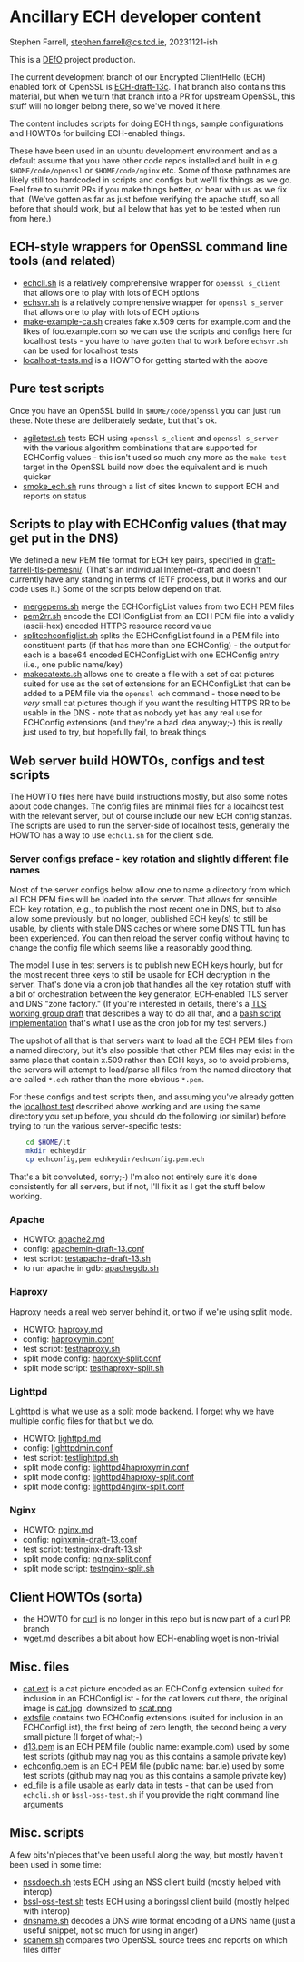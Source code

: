 # Ancillary ECH developer content

Stephen Farrell, stephen.farrell@cs.tcd.ie, 20231121-ish

This is a [DEfO](https://defo.ie) project production.

The current development branch of our Encrypted ClientHello (ECH) enabled fork
of OpenSSL is
[ECH-draft-13c](https://github.com/sftcd/openssl/tree/ECH-draft-13c). That
branch also contains this material, but when we turn that branch into a PR for
upstream OpenSSL, this stuff will no longer belong there, so we've moved it
here.

The content includes scripts for doing ECH things, sample configurations and
HOWTOs for building ECH-enabled things.

These have been used in an ubuntu development environment and as a default
assume that you have other code repos installed and built in e.g.
``$HOME/code/openssl`` or ``$HOME/code/nginx`` etc. Some of those pathnames are
likely still too hardcoded in scripts and configs but we'll fix things as we
go.  Feel free to submit PRs if you make things better, or bear with us as we
fix that. (We've gotten as far as just before verifying the apache stuff, so
all before that should work, but all below that has yet to be tested when run
from here.)

## ECH-style wrappers for OpenSSL command line tools (and related)

- [echcli.sh](echcli.sh) is a relatively comprehensive wrapper for ``openssl
  s_client`` that allows one to play with lots of ECH options
- [echsvr.sh](echsvr.sh) is a relatively comprehensive wrapper for ``openssl
  s_server`` that allows one to play with lots of ECH options
- [make-example-ca.sh](make-example-ca.sh) creates fake x.509 certs for
  example.com and the likes of foo.example.com so we can use the scripts and
  configs here for localhost tests - you have to have gotten that to work before
  ``echsvr.sh`` can be used for localhost tests
- [localhost-tests.md](localhost-tests.md) is a HOWTO for getting started with
  the above

## Pure test scripts

Once you have an OpenSSL build in ``$HOME/code/openssl`` you can just
run these. Note these are deliberately sedate, but that's ok.

- [agiletest.sh](agiletest.sh) tests ECH using ``openssl s_client`` and
  ``openssl s_server`` with the various algorithm combinations that are
  supported for ECHConfig values - this isn't used so much any more as 
  the ``make test`` target in the OpenSSL build now does the equivalent
  and is much quicker
- [smoke_ech.sh](smoke_ech.sh) runs through a list of sites known to support
  ECH and reports on status

## Scripts to play with ECHConfig values (that may get put in the DNS)

We defined a new PEM file format for ECH key pairs, specified in
[draft-farrell-tls-pemesni/](https://datatracker.ietf.org/doc/draft-farrell-tls-pemesni/).
(That's an individual Internet-draft and doesn't currently have any standing in
terms of IETF process, but it works and our code uses it.) 
Some of the scripts below depend on that.

- [mergepems.sh](mergepems.sh) merge the ECHConfigList values from two ECH PEM
  files
- [pem2rr.sh](pem2rr.sh) encode the ECHConfigList from an ECH PEM file into a
  validly (ascii-hex) encoded HTTPS resource record value
- [splitechconfiglist.sh](splitechconfiglist.sh) splits the ECHConfigList found
  in a PEM file into constituent parts (if that has more than one ECHConfig) -
  the output for each is a base64 encoded ECHConfigList with one ECHConfig entry
  (i.e., one public name/key)
- [makecatexts.sh](makecatexts.sh) allows one to create a file with a set of cat
  pictures suited for use as the set of extensions for an ECHConfigList
  that can be added to a PEM file via the ``openssl ech`` command - those
  need to be *very* small cat pictures though if you want the resulting 
  HTTPS RR to be usable in the DNS - note that as nobody yet has any real use
  for ECHConfig extensions (and they're a bad idea anyway;-) this is really
  just used to try, but hopefully fail, to break things

## Web server build HOWTOs, configs and test scripts

The HOWTO files here have build instructions mostly, but also some notes about
code changes. The config files are minimal files for a localhost test with the
relevant server, but of course include our new ECH config stanzas. The scripts
are used to run the server-side of localhost tests, generally the HOWTO has a
way to use ``echcli.sh`` for the client side.

### Server configs preface - key rotation and slightly different file names

Most of the server configs below allow one to name a directory from which all
ECH PEM files will be loaded into the server. That allows for sensible ECH key
rotation, e.g., to publish the most recent one in DNS, but to also allow some
previously, but no longer, published ECH key(s) to still be usable, by clients
with stale DNS caches or where some DNS TTL fun has been experienced. You can
then reload the server config without having to change the config file which
seems like a reasonably good thing.

The model I use in test servers is to publish new ECH keys hourly, but for the
most recent three keys to still be usable for ECH decryption in the server.
That's done via a cron job that handles all the key rotation stuff with a bit
of orchestration between the key generator, ECH-enabled TLS server and DNS
"zone factory." (If you're interested in details, there's a [TLS working group
draft](https://datatracker.ietf.org/doc/html/draft-ietf-tls-wkech) that
describes a way to do all that, and a [bash script
implementation](https://github.com/sftcd/wkesni/blob/master/wkech-04.sh) that's
what I use as the cron job for my test servers.)

The upshot of all that is that servers want to load all the ECH PEM files from
a named directory, but it's also possible that other PEM files may exist in the
same place that contain x.509 rather than ECH keys, so to avoid problems, the
servers will attempt to load/parse all files from the named directory that are
called ``*.ech`` rather than the more obvious ``*.pem``.

For these configs and test scripts then, and assuming you've already gotten the
[localhost test](localhost-tests.md) described above working and are using the
same directory you setup before, you should do the following (or similar) before
trying to run the various server-specific tests:

```bash
    cd $HOME/lt
    mkdir echkeydir
    cp echconfig,pem echkeydir/echconfig.pem.ech
```

That's a bit convoluted, sorry;-) I'm also not entirely sure it's done
consistently for all servers, but if not, I'll fix it as I get the stuff below
working.

### Apache

- HOWTO: [apache2.md](apache2.md)
- config: [apachemin-draft-13.conf](apachemin-draft-13.conf)
- test script: [testapache-draft-13.sh](testapache-draft-13.sh)
- to run apache in gdb: [apachegdb.sh](apachegdb.sh)

### Haproxy

Haproxy needs a real web server behind it, or two if we're
using split mode.

- HOWTO: [haproxy.md](haproxy.md)
- config: [haproxymin.conf](haproxymin.conf)
- test script: [testhaproxy.sh](testhaproxy.sh)
- split mode config: [haproxy-split.conf](haproxy-split.conf)
- split mode script: [testhaproxy-split.sh](testhaproxy-split.sh)

### Lighttpd

Lighttpd is what we use as a split mode backend. I forget why we
have multiple config files for that but we do.

- HOWTO: [lighttpd.md](lighttpd.md)
- config: [lighttpdmin.conf](lighttpdmin.conf)
- test script: [testlighttpd.sh](testlighttpd.sh)
- split mode config: [lighttpd4haproxymin.conf](lighttpd4haproxymin.conf)
- split mode config: [lighttpd4haproxy-split.conf](lighttpd4haproxy-split.conf)
- split mode config: [lighttpd4nginx-split.conf](lighttpd4nginx-split.conf)

### Nginx

- HOWTO: [nginx.md](nginx.md)
- config: [nginxmin-draft-13.conf](nginxmin-draft-13.conf)
- test script: [testnginx-draft-13.sh](testnginx-draft-13.sh)
- split mode config: [nginx-split.conf](nginx-split.conf)
- split mode script: [testnginx-split.sh](testnginx-split.sh)

## Client HOWTOs (sorta)

- the HOWTO for [curl](https://github.com/sftcd/curl/blob/ECH-experimental/docs/ECH.md)
  is no longer in this repo but is now part of a curl PR branch
- [wget.md](wget.md) describes a bit about how ECH-enabling wget is non-trivial

## Misc. files

- [cat.ext](cat.ext) is a cat picture encoded as an ECHConfig extension suited
  for inclusion in an ECHConfigList - for the cat lovers out there, the
  original image is [cat.jpg](cat.jpg), downsized to [scat.png](scat.png)
- [extsfile](extsfile) contains two ECHConfig extensions (suited for inclusion
  in an ECHConfigList), the first being of zero length, the second being a very
  small picture (I forget of what;-)
- [d13.pem](d13.pem) is an ECH PEM file (public name: example.com) used by some
  test scripts (github may nag you as this contains a sample private key)
- [echconfig.pem](echconfig.pem) is an ECH PEM file (public name: bar.ie) used
  by some test scripts (github may nag you as this contains a sample private
  key)
- [ed_file](ed_file) is a file usable as early data in tests - that can be
  used from ``echcli.sh`` or ``bssl-oss-test.sh`` if you provide the right
  command line arguments

## Misc. scripts

A few bits'n'pieces that've been useful along the way, but mostly haven't been
used in some time:

- [nssdoech.sh](nssdoech.sh) tests ECH using an NSS client build (mostly helped
  with interop)
- [bssl-oss-test.sh](bssl-oss-test.sh) tests ECH using a boringssl client build
  (mostly helped with interop)
- [dnsname.sh](dnsname.sh) decodes a DNS wire format encoding of a DNS name
  (just a useful snippet, not so much for using in anger)
- [scanem.sh](scanem.sh) compares two OpenSSL source trees and reports on which
  files differ
